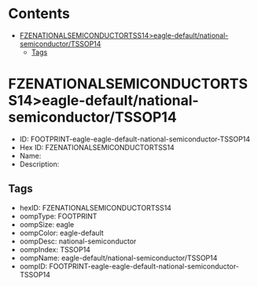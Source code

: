 



Contents
========

* [FZENATIONALSEMICONDUCTORTSS14>eagle-default/national-semiconductor/TSSOP14](#fzenationalsemiconductortss14eagle-defaultnational-semiconductortssop14)
	* [Tags](#tags)

# FZENATIONALSEMICONDUCTORTSS14>eagle-default/national-semiconductor/TSSOP14

- ID: FOOTPRINT-eagle-eagle-default-national-semiconductor-TSSOP14
- Hex ID: FZENATIONALSEMICONDUCTORTSS14
- Name: 
- Description: 

## Tags

- hexID: FZENATIONALSEMICONDUCTORTSS14
- oompType: FOOTPRINT
- oompSize: eagle
- oompColor: eagle-default
- oompDesc: national-semiconductor
- oompIndex: TSSOP14
- oompName: eagle-default/national-semiconductor/TSSOP14
- oompID: FOOTPRINT-eagle-eagle-default-national-semiconductor-TSSOP14

